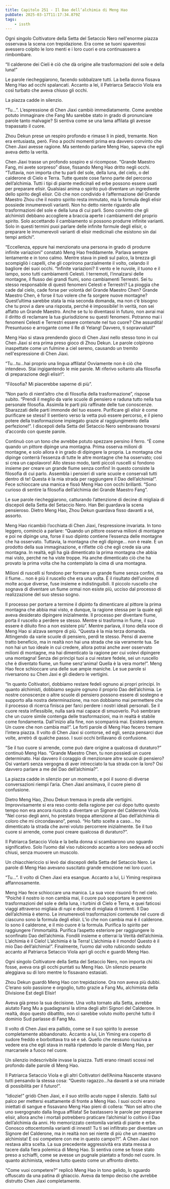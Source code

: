 ```yaml
---
title: Capitolo 251 - Il Dao dell’alchimia di Meng Hao
pubDate: 2025-03-17T11:17:34.879Z
tags:
    - issth
---
```



Ogni singolo Coltivatore della Setta del Setaccio Nero nell'enorme piazza osservava la scena con trepidazione. Era come se tuoni spaventosi avessero colpito le loro menti e i loro cuori e ora continuassero a rimbombare.


“Il calderone dei Cieli è ciò che dà origine alle trasformazioni del sole e della luna!”


Le parole riecheggiarono, facendo sobbalzare tutti. La bella donna fissava Meng Hao ad occhi spalancati. Accanto a lei, il Patriarca Setaccio Viola era così turbato che aveva chiuso gli occhi.


La piazza cadde in silenzio.


“Tu…”. L’espressione di Chen Jiaxi cambiò immediatamente. Come avrebbe potuto immaginare che Fang Mu sarebbe stato in grado di pronunciare parole tanto malvagie? Si sentiva come se una lama affilata gli avesse trapassato il cuore.


Zhou Dekun prese un respiro profondo e rimase lì in piedi, tremante. Non era entusiasta, però. Fino a pochi momenti prima era davvero convinto che Chen Jiaxi avesse ragione. Ma sentendo parlare Meng Hao, sapeva che egli aveva detto la verità.


Chen Jiaxi trasse un profondo sospiro e si ricompose. “Grande Maestro Fang, mi avete sorpreso” disse, fissando Meng Hao dritto negli occhi. “Tuttavia, non importa che tu parli del sole, della luna, del cielo, o del calderone di Cielo e Terra. Tutte queste cose fanno parte del percorso dell’alchimia. Tutti i tipi di piante medicinali ed erbe possono essere usati per preparare elisir. Qualsiasi anima o spirito può diventare un ingrediente dello spirito degli elisir. Ciò che non condivido è l’affermazione del Grande Maestro Zhou che il nostro spirito resta immutato, ma la formula degli elisir possiede innumerevoli varianti. Non ho detto niente riguardo alle trasformazioni del sole e della luna di cui parli. Sono convinto che gli alchimisti debbano accogliere a braccia aperte i cambiamenti del proprio spirito. Solo accettando il cambiamento si possono produrre infinite varianti. Solo in questi termini puoi parlare delle infinite formule degli elisir, o preparare le innumerevoli varianti di elisir medicinali che esistono sin dai tempi antichi”.


“Eccellenza, eppure hai menzionato una persona in grado di produrre infinite variazioni” constatò Meng Hao freddamente. Parlava sempre lentamente e in tono calmo. Mentre stava in piedi sul palco, la brezza gli scompigliò i capelli, che gli coprirono parzialmente il volto, celando il bagliore dei suoi occhi. “Infinite variazioni? Il vento e le nuvole, il tuono e il lampo, sono tutti cambiamenti Celesti. I terremoti, l’innalzarsi delle montagne, il flusso dei grandi fiumi, sono cambiamenti Terrestri. Sei tu stesso responsabile di questi fenomeni Celesti e Terrestri? La pioggia che cade dal cielo, cade forse per volontà del Grande Maestro Chen? Grande Maestro Chen, è forse il tuo volere che fa sorgere nuove montagne? Quest’ultima sarebbe stata la mia seconda domanda, ma non c’è bisogno che tu provi a dare una risposta, perché è impossibile! In verità, non sei affatto un Grande Maestro. Anche se tu lo diventassi in futuro, non avrai mai il diritto di reclamare la tua giurisdizione su questi fenomeni. Potranno mai i fenomeni Celesti e Terrestri essere contenute nel tuo cuore? Che assurdità! Presuntuoso e arrogante come il Re di Yelang! Davvero, ti sopravvaluti!”


Meng Hao si stava prendendo gioco di Chen Jiaxi nello stesso tono in cui Chen Jiaxi si era prima preso gioco di Zhou Dekun. Le parole colpirono inaspettate come un fulmine a ciel sereno, causando un tremito nell'espressione di Chen Jiaxi.


“Tu…tu…hai proprio una lingua affilata! Ovviamente non è ciò che intendevo. Stai ingigantendo le mie parole. Mi riferivo soltanto alla filosofia di preparazione degli elisir!”.


“Filosofia? Mi piacerebbe saperne di più”.


“Non parlo di nient’altro che di filosofia della trasformazione”, rispose subito. “Prendi il meglio da varie scuole di pensiero e raduna tutto nella tua personale filosofia. Assimila le parti più raffinate delle tue conoscenze. Sbarazzati delle parti immonde del tuo essere. Purificare gli elisir è come purificare se stessi! Il sentiero verso la vetta può essere percorso, e il pieno potere della trasformazione impiegato grazie al raggiungimento della perfezione!”. I discepoli della Setta del Setaccio Nero sembravano trovarsi d’accordo con queste parole.


Continuò con un tono che avrebbe potuto spezzare persino il ferro. “È come quando un pittore dipinge una montagna. Prima osserva milioni di montagne, e solo allora è in grado di dipingere la propria. La montagna che dipinge conterrà l’essenza di tutte le altre montagne che ha osservato; così si crea un capolavoro! Allo stesso modo, tanti piccoli ruscelli si fondono insieme per creare un grande fiume senza confini! In questo consiste la filosofia di cui parlo. Assembla i pensieri di varie scuole e conservali tutti dentro di te! Questa è la mia strada per raggiungere il Dao dell’alchimia!”. Fece schioccare una manica e fissò Meng Hao con occhi brillanti. “Sono curioso di sentire la filosofia dell’alchimia del Grande Maestro Fang”.


Le sue parole riecheggiarono, catturando l’attenzione di decine di migliaia di discepoli della Setta del Setaccio Nero. Han Bei guardava la scena pensieroso. Dietro Meng Hao, Zhou Dekun guardava fisso davanti a sé, assorto.


Meng Hao ricambiò l’occhiata di Chen Jiaxi, l’espressione invariata. In tono leggero, cominciò a parlare: “Quando un pittore osserva milioni di montagne e poi ne dipinge una, forse il suo dipinto contiene l’essenza delle montagne che ha osservato. Tuttavia, la montagna che egli dipinge… non è reale. È un prodotto della sua immaginazione, e riflette ciò che egli crede sia una montagna. In realtà, egli ha già dimenticato la prima montagna che abbia mai visto, perché ne ha viste troppe. Ha anche dimenticato ciò che ha provato la prima volta che ha contemplato la cima di una montagna.


Milioni di ruscelli si fondono per formare un grande fiume senza confini, ma il fiume… non è più il ruscello che era una volta. È il risultato dell’unione di molte acque diverse, fuse insieme e indistinguibili. Il piccolo ruscello che sognava di diventare un fiume ormai non esiste più, ucciso dal processo di realizzazione del suo stesso sogno.


Il processo per portare a termine il dipinto fa dimenticare al pittore la prima montagna che abbia mai visto, e dunque, la ragione stessa per la quale egli aveva desiderato dipingere inizialmente. Il processo per diventare fiume, porta il ruscello a perdere se stesso. Mentre si trasforma in fiume, il suo essere è diluito fino a non esistere più”. Mentre parlava, il tono della voce di Meng Hao si alzava sempre di più. “Questa è la mia terza domanda. Attingendo da varie scuole di pensiero, perdi te stesso. Pensi di averne tratto beneficio, ma in realtà non hai una strada che sia veramente tua. Se non hai un tuo ideale in cui credere, allora potrai anche aver osservato milioni di montagne, ma hai dimenticato la ragione per cui volevi dipingere una montagna! Senza dei princìpi tuoi a cui restare fedele, sei un ruscello che è diventato fiume, un fiume senz'anima! Quella è la vera morte!”. Meng Hao fece schioccare una delle sue ampie maniche.
Le sue parole si riversarono su Chen Jaxi e gli diedero le vertigini.


“In quanto Coltivatori, dobbiamo restare fedeli ognuno ai propri principi. In quanto alchimisti, dobbiamo seguire ognuno il proprio Dao dell’alchimia. Le nostre conoscenze o altre scuole di pensiero possono essere di sostegno e supporto alla nostra determinazione, ma non dobbiamo mai permettere che il processo di ricerca finisca per farci perdere i nostri ideali personali. Se il cuore resta inflessibile, nulla sarà mai capace di smuoverlo. Può sembrare che un cuore simile contenga delle trasformazioni, ma in realtà è stabile come fondamenta. Dall'inizio alla fine, non scomparirà mai. Esisterà sempre. Un cuore che non cambia mai!”. Le forti parole di Meng Hao fecero tremare l’intera piazza. Il volto di Chen Jiaxi si contorse, ed egli, senza pensarci due volte, arretrò di qualche passo. I suoi occhi brillavano di confusione.


“Se il tuo cuore si arrende, come può dare origine a qualcosa di duraturo?” continuò Meng Hao. “Grande Maestro Chen, tu non possiedi un cuore determinato. Hai davvero il coraggio di menzionare altre scuole di pensiero? Osi vantarti senza vergogna di aver intrecciato la tua strada con la loro? Osi davvero parlare a me del Dao dell’alchimia?”.


La piazza cadde in silenzio per un momento, e poi il suono di diverse conversazioni riempì l’aria. Chen Jiaxi ansimava, il cuore pieno di confusione.


Dietro Meng Hao, Zhou Dekun tremava in preda alle vertigini. Improvvisamente si era reso conto della ragione per cui dopo tutto questo tempo non era ancora riuscito a diventare un Signore del Calderone Viola. "Nel corso degli anni, ho prestato troppa attenzione al Dao dell’alchimia di coloro che mi circondavano”, pensò. “Ho fatto scelte a caso… ho dimenticato la strada che avrei voluto percorrere inizialmente. Se il tuo cuore si arrende, come puoi creare qualcosa di duraturo?”.


Il Patriarca Setaccio Viola e la bella donna si scambiarono uno sguardo significativo. Solo l’uomo dal viso rubicondo accanto a loro sedeva ad occhi chiusi, senza muovere un muscolo.


Un chiacchiericcio si levò dai discepoli della Setta del Setaccio Nero. Le parole di Meng Hao avevano suscitato grande emozione nei loro cuori.


“Tu…”. Il volto di Chen Jiaxi era esangue. Accanto a lui, Li Yiming respirava affannosamente.


Meng Hao fece schioccare una manica. La sua voce risuonò fin nel cielo. “Poiché il nostro io non cambia mai, il cuore può sopportare le perenni trasformazioni del sole e della luna, i turbini di Cielo e Terra, e quei faticosi viaggi attraverso migliaia di rupi e decine di migliaia di torrenti. Il Dao dell’alchimia è eterno. Le innumerevoli trasformazioni contenute nel cuore di ciascuno sono la formula degli elisir. L’io che non cambia mai è il calderone. Io sono il calderone, e il mio cuore è la formula. Purifica lo spirito per raggiungere l’immortalità. Purifica l’aspetto esteriore per raggiungere lo sconfinato Dao dell’alchimia. Fondili insieme e otterrai la Verità dell’alchimia. L’alchimia è il Cielo! L’alchimia è la Terra! L’alchimia è il mondo! Questo è il mio Dao dell’alchimia!”. Finalmente, l’uomo dal volto rubicondo seduto accanto al Patriarca Setaccio Viola aprì gli occhi e guardò Meng Hao.


Ogni singolo Coltivatore della Setta del Setaccio Nero, non importa chi fosse, aveva ora gli occhi puntati su Meng Hao. Un silenzio pesante aleggiava su di loro mentre lo fissavano estasiati.


Zhou Dekun guardò Meng Hao con trepidazione. Ora non aveva più dubbi. C’erano solo passione e orgoglio, tutto grazie a Fang Mu, alchimista della DIvisione Est degli Elisir!


Aveva già preso la sua decisione. Una volta tornato alla Setta, avrebbe aiutato Fang Mu a guadagnarsi la stima degli altri Signori del Calderone. In realtà, dopo questo dibattito, non ci sarebbe voluto molto perché tutto il dominio Sud parlasse di Fang Mu.


Il volto di Chen Jiaxi era pallido, come se il suo spirito lo avesse completamente abbandonato. Accanto a lui, Lin Yiming era coperto di sudore freddo e borbottava tra sé e sé. Quello che nessuno riusciva a vedere era che egli stava in realtà ripetendo le parole di Meng Hao, per marcarsele a fuoco nel cuore.


Un silenzio indescrivibile invase la piazza. Tutti erano rimasti scossi nel profondo dalle parole di Meng Hao.


Il Patriarca Setaccio Viola e gli altri Coltivatori dell’Anima Nascente stavano tutti pensando la stessa cosa: “Questo ragazzo…ha davanti a sé una miriade di possibilità per il futuro!”.


“Idiozie!” gridò Chen Jiaxi, e il suo strillo acuto ruppe il silenzio. Saltò sul palco per mettersi esattamente di fronte a Meng Hao. I suoi occhi erano iniettati di sangue e fissavano Meng Hao pieni di collera: “Non sei altro che uno svergognato dalla lingua affilata! Se bastassero le parole per preparare elisir, allora anche i mortali potrebbero praticare l’alchimia! Io coltivo il Dao dell’alchimia da anni. Ho memorizzato centomila varietà di piante e erbe. Conosco ottocentomila varianti di innesti! Tu ti sei infiltrato per diventare un Signore del Calderone, ma in realtà non sei niente di più che un maestro alchimista! E osi competere con me in questo campo?!”. A Chen Jiaxi non restava altra scelta. La sua precedente aggressività era stata messa a tacere dalla fiera polemica di Meng Hao. Si sentiva come se fosse stato preso a schiaffi, come se avesse un pugnale piantato a fondo nel cuore. In quanto alchimista, vedeva tutto questo come un affronto diretto.


“Come vuoi competere?” replicò Meng Hao in tono gelido, lo sguardo offuscato da una patina di ghiaccio. Aveva da tempo deciso che avrebbe distrutto Chen Jiaxi completamente.


&nbsp;
                                


                                



